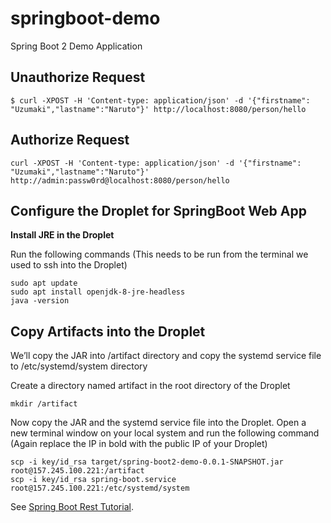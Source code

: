 # springboot-demo
Spring Boot 2 Demo Application

## Unauthorize Request

```
$ curl -XPOST -H 'Content-type: application/json' -d '{"firstname": "Uzumaki","lastname":"Naruto"}' http://localhost:8080/person/hello
```

## Authorize Request

```
curl -XPOST -H 'Content-type: application/json' -d '{"firstname": "Uzumaki","lastname":"Naruto"}' http://admin:passw0rd@localhost:8080/person/hello
```

## Configure the Droplet for SpringBoot Web App

**Install JRE in the Droplet**

Run the following commands (This needs to be run from the terminal we used to ssh into the Droplet)

```shell
sudo apt update
sudo apt install openjdk-8-jre-headless
java -version
```

## Copy Artifacts into the Droplet

We’ll copy the JAR into /artifact directory and copy the systemd service file to /etc/systemd/system directory

Create a directory named artifact in the root directory of the Droplet

`mkdir /artifact`

Now copy the JAR and the systemd service file into the Droplet. Open a new terminal window on your local system and run
the following command (Again replace the IP in bold with the public IP of your Droplet)

```shell
scp -i key/id_rsa target/spring-boot2-demo-0.0.1-SNAPSHOT.jar root@157.245.100.221:/artifact
scp -i key/id_rsa spring-boot.service root@157.245.100.221:/etc/systemd/system
```

See [Spring Boot Rest Tutorial](https://octoperf.com/blog/2018/02/22/spring-boot-rest-tutorial/).